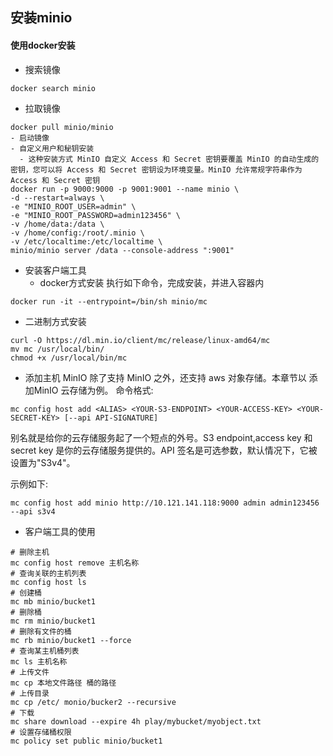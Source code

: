 ## 安装minio

#### 使用docker安装
- 搜索镜像
```
docker search minio
```
- 拉取镜像
```
docker pull minio/minio
- 启动镜像
- 自定义用户和秘钥安装
  - 这种安装方式 MinIO 自定义 Access 和 Secret 密钥要覆盖 MinIO 的自动生成的密钥，您可以将 Access 和 Secret 密钥设为环境变量。MinIO 允许常规字符串作为 Access 和 Secret 密钥
docker run -p 9000:9000 -p 9001:9001 --name minio \
-d --restart=always \
-e "MINIO_ROOT_USER=admin" \
-e "MINIO_ROOT_PASSWORD=admin123456" \
-v /home/data:/data \
-v /home/config:/root/.minio \
-v /etc/localtime:/etc/localtime \
minio/minio server /data --console-address ":9001"
```
- 安装客户端工具
  - docker方式安装 执行如下命令，完成安装，并进入容器内
```
docker run -it --entrypoint=/bin/sh minio/mc
```
  - 二进制方式安装
```
curl -O https://dl.min.io/client/mc/release/linux-amd64/mc
mv mc /usr/local/bin/
chmod +x /usr/local/bin/mc
```
- 添加主机
MinIO 除了支持 MinIO 之外，还支持 aws 对象存储。本章节以 添加MinIO 云存储为例。
命令格式:
```
mc config host add <ALIAS> <YOUR-S3-ENDPOINT> <YOUR-ACCESS-KEY> <YOUR-SECRET-KEY> [--api API-SIGNATURE]
```
别名就是给你的云存储服务起了一个短点的外号。S3 endpoint,access key 和 secret key 是你的云存储服务提供的。API 签名是可选参数，默认情况下，它被设置为"S3v4"。

示例如下:
```
mc config host add minio http://10.121.141.118:9000 admin admin123456 --api s3v4
```
- 客户端工具的使用

```
# 删除主机
mc config host remove 主机名称
# 查询关联的主机列表
mc config host ls
# 创建桶
mc mb minio/bucket1
# 删除桶
mc rm minio/bucket1
# 删除有文件的桶
mc rb minio/bucket1 --force
# 查询某主机桶列表
mc ls 主机名称
# 上传文件
mc cp 本地文件路径 桶的路径
# 上传目录
mc cp /etc/ monio/bucker2 --recursive
# 下载
mc share download --expire 4h play/mybucket/myobject.txt
# 设置存储桶权限
mc policy set public minio/bucket1
```
